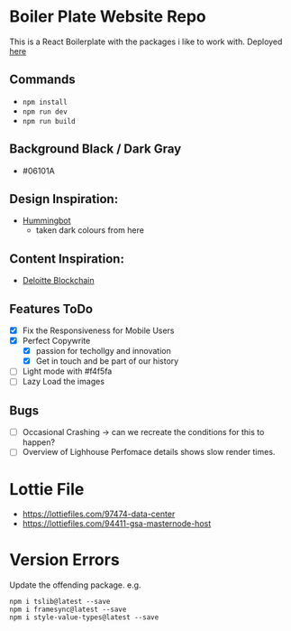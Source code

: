 # Boiler Plate Website Repo
This is a React Boilerplate with the packages i like to work with. Deployed [here](https://xxx.netlify.app/)

## Commands
+ ```npm install```
+ ```npm run dev```
+ ```npm run build```

## Background Black / Dark Gray
+ #06101A

## Design Inspiration: 
+ [Hummingbot](https://hummingbot.io/en/)
    + taken dark colours from here

## Content Inspiration:
+ [Deloitte Blockchain](https://www2.deloitte.com/uk/en/pages/innovation/solutions/deloitte-blockchain-practice.html)

## Features ToDo
+ [x] Fix the Responsiveness for Mobile Users
+ [x] Perfect Copywrite
    + [x] passion for techollgy and innovation 
    + [x] Get in touch and be part of our history 
+ [ ] Light mode with #f4f5fa
+ [ ] Lazy Load the images

## Bugs 
+ [ ] Occasional Crashing -> can we recreate the conditions for this to happen? 
+ [ ] Overview of Lighhouse Perfomace details shows slow render times. 

# Lottie File
+   https://lottiefiles.com/97474-data-center
+   https://lottiefiles.com/94411-gsa-masternode-host

# Version Errors
Update the offending package. e.g. 
``` 
npm i tslib@latest --save
npm i framesync@latest --save
npm i style-value-types@latest --save
``` 